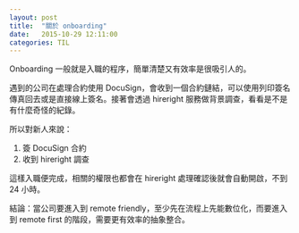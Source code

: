 ```yaml
---
layout: post
title:  "關於 onboarding"
date:   2015-10-29 12:11:00
categories: TIL
---
```


Onboarding 一般就是入職的程序，簡單清楚又有效率是很吸引人的。

遇到的公司在處理合約使用 DocuSign，會收到一個合約鏈結，可以使用列印簽名傳真回去或是直接線上簽名。接著會透過 hireright 服務做背景調查，看看是不是有什麼奇怪的紀錄。

所以對新人來說：
1. 簽 DocuSign 合約
2. 收到 hireright 調查

這樣入職便完成，相關的權限也都會在 hireright 處理確認後就會自動開啟，不到 24 小時。

結論：當公司要進入到 remote friendly，至少先在流程上先能數位化，而要進入到 remote first 的階段，需要更有效率的抽象整合。
